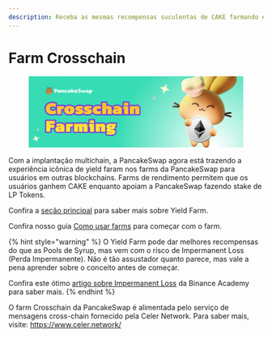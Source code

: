 ```yaml
---
description: Receba as mesmas recompensas suculentas de CAKE farmando em outras blockchains
---
```


# Farm Crosschain

<figure><img src="../../../.gitbook/assets/image (18) (2).png" alt=""><figcaption></figcaption></figure>

Com a implantação multichain, a PancakeSwap agora está trazendo a experiência icônica de yield faram nos farms da PancakeSwap para usuários em outras blockchains. Farms de rendimento permitem que os usuários ganhem CAKE enquanto apoiam a PancakeSwap fazendo stake de LP Tokens.&#x20;

Confira a [seção principal](../) para saber mais sobre Yield Farm.&#x20;

Confira nosso guia [Como usar farms](../how-to-use-farms.md) para começar com o farm.

{% hint style="warning" %}
O Yield Farm pode dar melhores recompensas do que as Pools de Syrup, mas vem com o risco de Impermanent Loss (Perda Impermanente). Não é tão assustador quanto parece, mas vale a pena aprender sobre o conceito antes de começar.&#x20;

Confira este ótimo [artigo sobre Impermanent Loss](https://academy.binance.com/pt/articles/impermanent-loss-explained) da Binance Academy para saber mais.
{% endhint %}

O farm Crosschain da PancakeSwap é alimentada pelo serviço de mensagens cross-chain fornecido pela Celer Network. Para saber mais, visite: https://www.celer.network/
